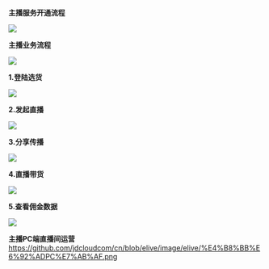 **主播服务开通流程**  

![](https://github.com/jdcloudcom/cn/blob/elive/image/elive/%E4%B8%BB%E6%92%AD%E6%9C%8D%E5%8A%A1%E5%BC%80%E9%80%9A%E6%B5%81%E7%A8%8B.png)

**主播业务流程**  

![](https://github.com/jdcloudcom/cn/blob/elive/image/elive/%E4%B8%BB%E6%92%AD%E4%B8%9A%E5%8A%A1%E6%B5%81%E7%A8%8B.png)

**1.登陆选货**   
  
![](https://github.com/jdcloudcom/cn/blob/elive/image/elive/1.%E7%99%BB%E9%99%86%E9%80%89%E8%B4%A7.png)

**2.发起直播**  
  
![](https://github.com/jdcloudcom/cn/blob/elive/image/elive/2.%E5%8F%91%E8%B5%B7%E7%9B%B4%E6%92%AD.png)

**3.分享传播**   
  
![](https://github.com/jdcloudcom/cn/blob/elive/image/elive/3.%E5%88%86%E4%BA%AB%E4%BC%A0%E6%92%AD.png)

**4.直播带货**   
  
![](https://github.com/jdcloudcom/cn/blob/elive/image/elive/4.%E7%9B%B4%E6%92%AD%E5%B8%A6%E8%B4%A7.png)

**5.查看佣金数据**   
  
![](https://github.com/jdcloudcom/cn/blob/elive/image/elive/5.查看数据.png)

**主播PC端直播间运营**    
https://github.com/jdcloudcom/cn/blob/elive/image/elive/%E4%B8%BB%E6%92%ADPC%E7%AB%AF.png
